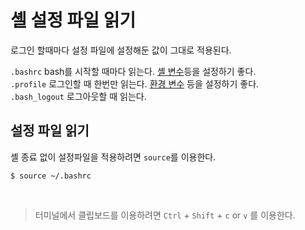 # 셸 설정 파일 읽기

로그인 할때마다 설정 파일에 설정해둔 값이 그대로 적용된다.

`.bashrc` bash를 시작할 때마다 읽는다. <u>셸 변수</u>등을 설정하기 좋다.   
`.profile` 로그인할 때 한번만 읽는다. <u>환경 변수</u> 등을 설정하기 좋다.   
`.bash_logout` 로그아웃할 때 읽는다.


## 설정 파일 읽기
셸 종료 없이 설정파일을 적용하려면 `source`를 이용한다.

```console
$ source ~/.bashrc
```

<br/>

> 터미널에서 클립보드를 이용하려면 `Ctrl` + `Shift` + `c` or `v` 를 이용한다.
